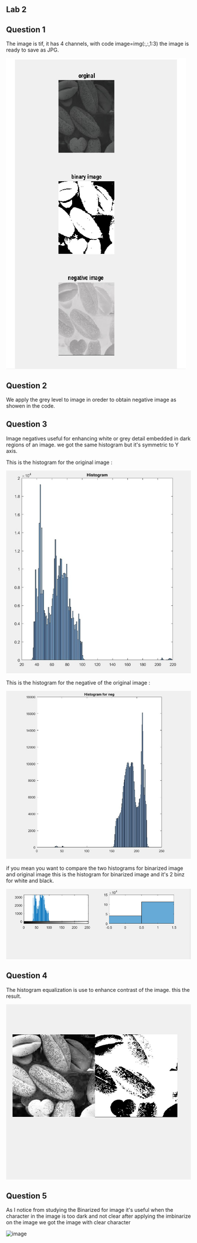## Lab 2


## Question 1

The image is tif, it has 4 channels, with code image=img(:,:,1:3) the image is ready to save as JPG.


![Image](https://github.com/khalid-00/Image_Process_Labs/blob/master/Lab_2/Images/image1.jpg)
## Question 2 
We apply the grey level to image in oreder to obtain negative image as showen in the code.


## Question 3 

Image negatives useful for enhancing white or grey detail embedded in dark regions of an image.
we got the same histogram but it's symmetric to Y axis.

This is the histogram for the original image :

![image](https://github.com/khalid-00/Image_Process_Labs/blob/master/Lab_2/Images/histogram-002.jpg)

This is the histogram for the negative of the original image :

![image2](https://github.com/khalid-00/Image_Process_Labs/blob/master/Lab_2/Images/histogram-003.jpg)

if you mean you want to compare the two histograms for binarized image and original image this is the histogram for binarized image and it's  2 binz for white and black. 

![image](https://github.com/khalid-00/Image_Process_Labs/blob/master/Lab_2/Images/image-001.jpg)


## Question 4 

The histogram equalization is use to enhance contrast of the image. 
this the result.

![image](https://github.com/khalid-00/Image_Process_Labs/blob/master/Lab_2/Images/image-003.jpg)
## Question 5 
As I notice from studying the Binarized for image it's useful when the character  in the image is too dark and not clear after applying the imbinarize on the image we got the image with clear character 

![image](https://programmer.help/images/blog/7ee8b9a7a1c5a396fce5d0464159b75e.jpg)




